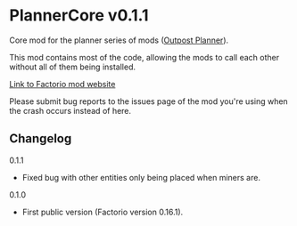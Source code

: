 # PlannerCore v0.1.1

Core mod for the planner series of mods ([Outpost Planner](https://github.com/Ben-Ramchandani/OutpostPlanner)).

This mod contains most of the code, allowing the mods to call each other without all of them being installed.

[Link to Factorio mod website](https://mods.factorio.com/mods/bob809/PlannerCore)

Please submit bug reports to the issues page of the mod you're using when the crash occurs instead of here.

## Changelog

0.1.1

* Fixed bug with other entities only being placed when miners are.

0.1.0

* First public version (Factorio version 0.16.1).

